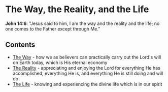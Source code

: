 # The Way, the Reality, and the Life

**John 14:6**: "Jesus said to him, I am the way and the reality and the life; no one comes to the Father except through Me."



## Contents

 - [The Way](https://github.com/jerrytigerxu/way-reality-life/tree/master/blog/The%20Way) - how we as believers can practically carry out the Lord's will on Earth today, which is His eternal economy
 - [The Reality](https://github.com/jerrytigerxu/way-reality-life/tree/master/blog/The%20Reality) - appreciating and enjoying the Lord for everything He has accomplished, everything He is, and everything He is still doing and will do
 - [The Life](https://github.com/jerrytigerxu/way-reality-life/tree/master/blog/The%20Life) - knowing and experiencing the divine life which is in our spirit 
